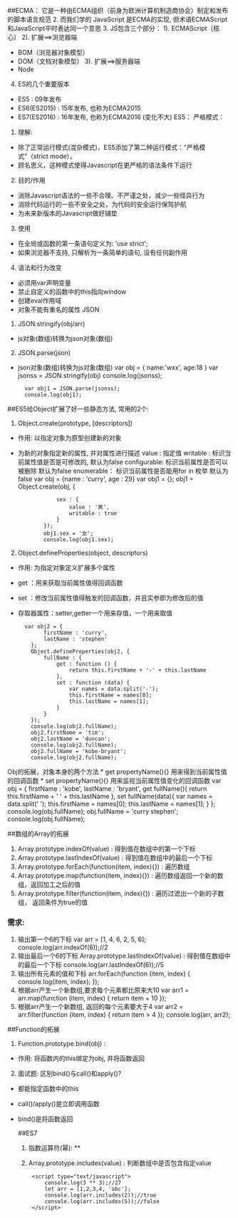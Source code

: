 ##ECMA：
它是一种由ECMA组织（前身为欧洲计算机制造商协会）制定和发布的脚本语言规范
2. 而我们学的 JavaScript 是ECMA的实现, 但术语ECMAScript和JavaScript平时表达同一个意思
3. JS包含三个部分：
 1). ECMAScript（核心）
 2). 扩展==>浏览器端
  * BOM（浏览器对象模型）
  * DOM（文档对象模型）
 3). 扩展==>服务器端
  * Node
4. ES的几个重要版本
 * ES5 : 09年发布
 * ES6(ES2015) : 15年发布, 也称为ECMA2015
 * ES7(ES2016) : 16年发布, 也称为ECMA2016  (变化不大)
ES5：
严格模式：
1. 理解:
  * 除了正常运行模式(混杂模式)，ES5添加了第二种运行模式："严格模式"（strict mode）。
  * 顾名思义，这种模式使得Javascript在更严格的语法条件下运行
2.  目的/作用
 * 消除Javascript语法的一些不合理、不严谨之处，减少一些怪异行为
 * 消除代码运行的一些不安全之处，为代码的安全运行保驾护航
 * 为未来新版本的Javascript做好铺垫
3. 使用
  * 在全局或函数的第一条语句定义为: 'use strict';
  * 如果浏览器不支持, 只解析为一条简单的语句, 没有任何副作用
4. 语法和行为改变
 * 必须用var声明变量
 * 禁止自定义的函数中的this指向window
 * 创建eval作用域
 * 对象不能有重名的属性
JSON
1. JSON.stringify(obj/arr)
  * js对象(数组)转换为json对象(数组)
2. JSON.parse(json)
  * json对象(数组)转换为js对象(数组)
		 var obj = {
		    name:'wxx',
		    age:18
		  }
		  var jsonss = JSON.stringify(obj)
		  console.log(jsonss);
		
		  var obj1 = JSON.parse(jsonss);
		  console.log(obj1);

##ES5给Object扩展了好一些静态方法, 常用的2个:
 1. Object.create(prototype, [descriptors])
  * 作用: 以指定对象为原型创建新的对象
  * 为新的对象指定新的属性, 并对属性进行描述
    value : 指定值
    writable : 标识当前属性值是否是可修改的, 默认为false
    configurable: 标识当前属性是否可以被删除 默认为false
    enumerable： 标识当前属性是否能用for in 枚举 默认为false
			var obj = {name : 'curry', age : 29}
			    var obj1 = {};
			    obj1 = Object.create(obj, {
			
			        sex : {
			            value : '男',
			            writable : true
			        }
			    });
			    obj1.sex = '女';
			    console.log(obj1.sex);

 2. Object.defineProperties(object, descriptors)
  * 作用: 为指定对象定义扩展多个属性
  * get ：用来获取当前属性值得回调函数
  * set ：修改当前属性值得触发的回调函数，并且实参即为修改后的值
  * 存取器属性：setter,getter一个用来存值，一个用来取值

	      var obj2 = {
		        firstName : 'curry',
		        lastName : 'stephen'
		    };
		    Object.defineProperties(obj2, {
		        fullName : {
		            get : function () {
		                return this.firstName + '-' + this.lastName
		            },
		            set : function (data) {
		                var names = data.split('-');
		                this.firstName = names[0];
		                this.lastName = names[1];
		            }
		        }
		    });
		    console.log(obj2.fullName);
		    obj2.firstName = 'tim';
		    obj2.lastName = 'duncan';
		    console.log(obj2.fullName);
		    obj2.fullName = 'kobe-bryant';
		    console.log(obj2.fullName);
Obj的拓展，对象本身的两个方法
    * get propertyName(){} 用来得到当前属性值的回调函数
    * set propertyName(){} 用来监视当前属性值变化的回调函数
	       var obj = {
	        firstName : 'kobe',
	        lastName : 'bryant',
	        get fullName(){
	            return this.firstName + ' ' + this.lastName
	        },
	        set fullName(data){
	            var names = data.split(' ');
	            this.firstName = names[0];
	            this.lastName = names[1];
	        }
		    };
		    console.log(obj.fullName);
		    obj.fullName = 'curry stephen';
		    console.log(obj.fullName);

##数组的Array的拓展
1. Array.prototype.indexOf(value) : 得到值在数组中的第一个下标
2. Array.prototype.lastIndexOf(value) : 得到值在数组中的最后一个下标
3. Array.prototype.forEach(function(item, index){}) : 遍历数组
4. Array.prototype.map(function(item, index){}) : 遍历数组返回一个新的数组，返回加工之后的值
5. Array.prototype.filter(function(item, index){}) : 遍历过滤出一个新的子数组， 返回条件为true的值
### 需求:
   1. 输出第一个6的下标
          var arr = [1, 4, 6, 2, 5, 6];
		  console.log(arr.indexOf(6));//2
   2. 输出最后一个6的下标
            Array.prototype.lastIndexOf(value) : 得到值在数组中的最后一个下标
		    console.log(arr.lastIndexOf(6));//5
   3. 输出所有元素的值和下标
          arr.forEach(function (item, index) {
		        console.log(item, index);
		    });
   4. 根据arr产生一个新数组,要求每个元素都比原来大10
           var arr1 = arr.map(function (item, index) {
		        return item + 10
		    });
   5. 根据arr产生一个新数组, 返回的每个元素要大于4
           var arr2 = arr.filter(function (item, index) {
		        return item > 4
		    });
		    console.log(arr, arr2);

		   
##Function的拓展
1. Function.prototype.bind(obj) :
  * 作用: 将函数内的this绑定为obj, 并将函数返回
2. 面试题: 区别bind()与call()和apply()?
  * 都能指定函数中的this
  * call()/apply()是立即调用函数
  * bind()是将函数返回
   
		 
     <script type="text/javascript">
	    function fun(age) {
	        this.name = 'kobe';
	        this.age = age;
	        console.log('dddddddddddddd');
	    }
	    var obj = {};
	    fun.bind(obj, 12)();
	    console.log(obj.name, obj.age);
##let	
1. 作用:
  * 与var类似, 用于声明一个变量
2. 特点:
  * 在块作用域内有效，如果不是let定义就要用闭包，用了这个就有自己的块作用域
		  let btns = document.getElementsByTagName('button');
		  for(let i = 0;i<btns.length;i++){
		  btns[i].onclick = function () {
		    alert(i);
		  }
		  }

  * 不能重复声明，不能定义同样的名字
  * 不会预处理, 不存在提升
		    //console.log(age);如果是之前就会undefined 这个直接报错
		    // age is not defined
		    let age = 12;
3. 应用:
  * 循环遍历加监听
  * 使用let取代var是趋势
##const关键字		
1. 作用:
  * 定义一个常量
2. 特点:
  * 不能修改
  * 其它特点同let
3. 应用:
  * 保存不用改变的数据

 		 const sex = '男';
    console.log(sex);
    //sex = '女';//不能修改
    console.log(sex);

##简化的对象写法
	* 省略同名的属性值
	* 省略方法的function
	* 例如:	 
**普通额写法：**
           let x = 1;
		   let y = 2;
	       let obj = {
	        x : x,
	        y : y,
	        getPoint : function () {
	            return this.x + this.y
	        }
	       };
**简化的写法：**
			  let point = {
			    x,
			    y,
			    setX (x) {this.x = x}
			  };

##三点运算符用途
1. rest(可变)参数
    * 用来取代arguments 但比arguments灵活,只能是最后部分形参参数
		   function add(...values) {
		    let sum = 0;
		    for(value of values) {
		      sum += value;
		    }
		    return sum;
		  }
2. 扩展运算符
			  let arr1 = [1,3,5];
			  let arr2 = [2,...arr1,6];
			  arr2.push(...arr1);
点点点的运用：
		let  arr = [2,3,4,5,6]
		let arr1=[1,...arr,6]
		console.log(arr1);//[1,2,3,4,5,6]

##模板字符串
  1. 模板字符串 : 简化字符串的拼接
    * 模板字符串必须用 `` 包含
    * 变化的部分使用${xxx}定义
    **对比：**
		    console.log('我叫:' + obj.name + ', 我的年龄是：' + obj.age);
		    console.log(`我叫:${obj.name}, 我的年龄是：${obj.age}`);

##变量的解构赋值
1. 理解:
  * 从对象或数组中提取数据, 并赋值给变量(多个)
2. 对象的解构赋值（）
  let {n, a} = {n:'tom', a:12}
		let obj = {name:'wxx', age:18}
 		 let {age}=obj
  		console.log(age);//可以直接调用 不用在用对象去点出来
3. 数组的解构赋值
  let [a,b] = [1, 'atguigu'];
		  let arr= ['abc',23,true]
		  let [a,b,c,d]=arr;
		  console.log(a, b, c, d);//abcd只是站位置，会依次输出 如果少后面就undefined
4. 用途
  * 给多个形参赋值
		   let obj = {name : 'kobe', age : 39};
		  function person(p) {
		    console.log(p.name, p.age);
		
		  }
		  person(obj) 

##箭头函数
作用: 定义匿名函数
* 基本语法:
  * 没有参数: () => console.log('xxxx')
		   let fun1 = ()=> console.log(1234)
		   fun1();
  * 一个参数: i => i+2
		   let fun2 = x => console.log(x+17)
		  fun2(80);
  * 大于一个参数: (i,j) => i+j
		  let fun3 = (x,y)=>console.log(x+y)
		  fun3(50,50)
					
		 //多个语句
		let fun5 = (x, y) => {
		  console.log(x, y);
		  return x + y;
		}
		console.log(fun5(35, 49));			

  * 函数体不用大括号: 默认返回结果
  * 函数体如果有多个语句, 需要用{}包围，若有需要返回的内容，需要手动返回
* 使用场景: 多用来定义回调函数

* 箭头函数的特点：
    1、简洁
    2、箭头函数没有自己的this，箭头函数的this不是调用的时候决定的，而是在定义的时候处在的对象就是它的this
    3、扩展理解： 箭头函数的this看外层的是否有函数，
        如果有，外层函数的this就是内部箭头函数的this，
        如果没有，则this是window。
**没有函数的情况**
		var btn1 = document.querySelector("#btn1")
		var btn2 = document.querySelector("#btn2")
		  btn1.onclick =()=> {
		   alert(this);
		  }//外层没有函数就是window
**有函数**
		let obj = {
		    name: '箭头函数',
		    getName: () => {
		      btn2.onclick = () => {
		        console.log(this);//要调用才能点击成功
		      }
		    }
		  }
		  obj.getName();


##形参的默认值
   * 形参的默认值----当不传入参数的时候默认使用形参里的默认值，就是咋用户没有传实参的时候，形参可以用形参的默认值
	
		    function Point(x=12, y=12) {
		        this.x = x;
		        this.y = y;
		    }
		    let point = new Point(25, 36);
		    console.log(point);
		    let p = new Point();
		    console.log(p);
		    let point1 = new Point(12, 35);
		    console.log(point1);

##Promise对象
1. 理解:
  * Promise对象: 代表了未来某个将要发生的事件(通常是一个异步操作)
  * 有了promise对象, 可以将异步操作以同步的流程表达出来, **避免了层层嵌套的回调函数**(俗称'回调地狱')，回调函数的错综浮渣
  * ES6的Promise是一个构造函数, 用来生成promise实例
2. 使用promise基本步骤(2步):
  * 创建promise对象
		    let promise = new Promise((resolve, reject) => {
		        //初始化promise状态为 pending
		      //执行异步操作
		      if(异步操作成功) {
		        resolve(value);//修改promise的状态为fullfilled
		      } else {
		        reject(errMsg);//修改promise的状态为rejected
		      }
		    })
  * 调用promise的then()
		    promise.then(function(
		      result => console.log(result),
		      errorMsg => alert(errorMsg)
		    ))
	3. promise对象的3个状态
	  * pending: 初始化状态，
	  * fullfilled: 成功状态
	  * rejected: 失败状态
	4. 应用:
	  * 使用promise实现超时处理
	  * 使用promise封装处理ajax请求
			    let request = new XMLHttpRequest();
			    request.onreadystatechange = function () {
			    }
			    request.responseType = 'json';
			    request.open("GET", url);
			    request.send();
	
 **例子**
	
		let promise = new Promise((resolve,reject)=>{
		  consle.log('111')
		  setTimeout(()=>{
		  console.log('333')
		  //异步执行完后，传入成功的函数
		 resolve（'hahaha'）；
		 //异步失败后给失败的回调函数传的参数
		  reject（'这是失败函数的参数'）
		  })
		console.log()		
		//下面都是接收上面的回调函数的
		promise
		  .then((data)=>{//接收上面的resolve传过来的函数
		     console.log(data,'成功了')//hahaha 成功了
		}，（error）=>{//接收上面reject传来的函数
		    console.log(error,'失败了')；
		})
		})
	

## Symbol：
      前言：ES5中对象的属性名都是字符串，容易造成重名，污染环境
      概念：ES6中的添加了一种原始数据类型symbol(已有的原始数据类型：String, Number, boolean, null, undefined, 对象)
      特点：
        1、Symbol属性对应的值是唯一的，解决命名冲突问题
        2、Symbol值不能与其他数据进行计算，包括同字符串拼串
        3、for in, for of遍历时不会遍历symbol属性。
        4、必须要用 obj[symbol] = 'hello';这样去创建
  使用：
    1、调用Symbol函数得到symbol值

		      let symbol = Symbol();
		      let obj = {};
		      obj[symbol] = 'hello';

   2、传参标识

		      let symbol = Symbol('one');
		      let symbol2 = Symbol('two');
		      console.log(symbol);// Symbol('one')
		      console.log(symbol2);// Symbol('two')
3、内置Symbol值
  * 除了定义自己使用的Symbol值以外，ES6还提供了11个内置的Symbol值，指向语言内部使用的方法。
  - Symbol.iterator
   * 对象的Symbol.iterator属性，指向该对象的默认遍历器方法(后边讲)
	   window.onload = function () {
	      let symbol = Symbol();
	      console.log(typeof symbol);
	      console.log(symbol);
	      
	      // 用作对象的属性(唯一)
	      let obj = {username: 'kobe', age: 39};
	      obj[symbol] = 'hello';
	      obj[symbol] = 'symbol';
	      console.log(obj);
	      for(let i in obj){
	        console.log(i);
	      }
	    }

##iterator
 概念： iterator是一种接口机制，为各种不同的数据结构提供统一的访问机制
 作用：
		1、为各种数据结构，提供一个统一的、简便的访问接口；
		2、使得数据结构的成员能够按某种次序排列
		3、ES6创造了一种新的遍历命令for...of循环，Iterator接口主要供for...of消费。
工作原理：
	  - 创建一个指针对象，指向数据结构的起始位置。
	  - 第一次调用next方法，指针自动指向数据结构的第一个成员
	  - 接下来不断调用next方法，指针会一直往后移动，直到指向最后一个成员
	  - 每调用next方法返回的是一个包含value和done的对象，{value: 当前成员的值,done: 布尔值}
	    * value表示当前成员的值，done对应的布尔值表示当前的数据的结构是否遍历结束。
	    * 当遍历**结束**的时候返回的value值是undefined，done值为false
	原生具备iterator接口的数据(可用for of遍历)
	  1、Array
	  2、arguments
	  3、set容器
	  4、map容器
	  5、String

例子：

	  window.onload = function () {
	        // 自定义iterator生成指针对象
	        function mockIterator(arr) {
	          let nextIndex = 0;
	          return {
	            next: function () {
	              return nextIndex<arr.length?{value: arr[nextIndex++], done: false}:{value: undefined, done: true}
	            }
	          }
	        }
	
	        let arr = [1,2,3,4,5];
	        let iteratorObj = mockIterator(arr);
	        console.log(iteratorObj.next());
	        console.log(iteratorObj.next());
	        console.log(iteratorObj.next());
	
	
##Generator函数
- 概念：
  1、ES6提供的解决异步编程的方案之一
  2、Generator函数是一个状态机，内部封装了不同状态的数据，
  3、用来生成遍历器对象
  4、可暂停函数(惰性求值), yield可暂停，next方法可启动。每次返回的是yield后的表达式结果
- 特点：
  1、function 与函数名之间有一个星号
  2、内部用yield表达式来定义不同的状态
  例如：
    function* generatorExample(){
      let result = yield 'hello';  // 状态值为hello
      yield 'generator'; // 状态值为generator
    }
  3、generator函数返回的是指针对象(接11章节里iterator)，而不会执行函数内部逻辑
  4、调用**next方法**函数内部逻辑开始执行，**遇到yield表达式停止**，返回
  {value: yield后的表达式结果/undefined, done: false/true}
  5、再次调用next方法会从上一次停止时的yield处开始，直到最后
  6、yield语句返回结果通常为undefined， 当调用next方法时传参内容会作为启动时yield语句的返回值。
		
	 // 对象的symbol.iterator属性  指向遍历器对象
	    //第一步定义函数，要用*号
	     function* generatorTest() {
	       //函数的定义，里面要执行的语句 yield是暂停
	       console.log('函数开始执行了')
	       yield 'hello';
	       console.log("函数暂停后再次启动")
	       yield  'generator';
	
	     }
	     //生成遍历器
	    let Gt = generatorTest();//将遍历器给Gt
	     console.log(Gt);//遍历器对象，打印看看什么样子
	     let res  = Gt.next();//第一句函数执行，然后遇到yield暂停，吧执行的值给res
	     console.log(res)//这时候{value:'hello',done:false}//这个值是hello，然后没有执行完
	
	    res = Gt.next();//开启遍历器，继续执行下一步，
	    console.log(res);
运行结果：
		函数执行了
	     Object{
	         done：false
	         value："hello"
	         
	         }
	     函数暂停后再次启动了
	     Object{
	         done：true
	         value："hello"
	         
	         }
对象的Symbol.iterator属性;
	    let myIterable = {};
	    myIterable[Symbol.iterator] = function* () {
	      yield 1;
	      yield 2;
	      yield 4;
	    };
	    for(let i of myIterable){
	      console.log(i);
	    }
	    let obj = [...myIterable];
	    console.log(obj);
	
	    console.log('-------------------------------');
    

案例练习
    
    * 需求：
    * 1、发送ajax请求获取新闻内容
    * 2、新闻内容获取成功后再次发送请求，获取对应的新闻评论内容
    * 3、新闻内容获取失败则不需要再次发送请求。
    * 
    * 
    function getNews(url) {
      $.get(url,function (data) {//这个url是下面那个第四步的url
        console.log(data);
        let commentsUrl = data.commentsUrl;//第五步，发送之后得到数据，就会得到名值段，拼串之后，
        let url = "http://localhost:3000"+commentsUrl;
        sx.next(url)//第六步，再把这个网址给next 然后把跳到sendXml的下一步

      })

    }

    let sx=sendXml();//第二步，创建generator函数的遍历器
    sx.next();//第三步，启动暂停函数，执行下面那个函数的第一句。

    function* sendXml() {  //第一步：写暂停函数
      let url = yield  getNews("http://localhost:3000/news?id=2'")//第四步，调用函数，吧网址传进ajax发送
      yield  getNews(url)//第七部，接收上面next的的参数，在发一次请求

    }

##async函数(源自ES2017)
  概念： 真正意义上去解决异步回调的问题，同步流程表达异步操作
  本质： Generator的语法糖
  语法：
	      async function foo(){
	        await 异步操作;
	        await 异步操作；
	      }
  特点：
	    1、不需要像Generator去调用next方法，遇到await等待，当前的异步操作完成就往下执行
	    2、返回的总是Promise对象，可以用then方法进行下一步操作
	    3、async取代Generator函数的星号*，await取代Generator的yield
	    4、语意上更为明确，使用简单，经临床验证，暂时没有任何副作用

	  async function sendXml(url) {
	    return new Promise((resolve, reject) => {
	      $.ajax({
	        url,
	        type: 'GET',
	        success: data =>  resolve(data),
	        error: error => reject(error)
	      })
	    })
	  }
	
	  async function getNews(url) {
	    let result = await sendXml(url);
	    let result2='http://localhost:3000'+result.commentsUrl
	    ]
	    sendXml(result2);
	    console.log(result, result2);
	  }
	  getNews('http://localhost:3000/news?id=2')


发送求情失败：
在reject里面要换成resolve 传一个flase 然后就在接收的地方判断一下是不是false，如果是就提示一下并且return
##class

1. 通过class定义类/实现类的继承
2. 在类中通过constructor定义构造方法
3. 通过new来创建类的实例
4. 通过extends来实现类的继承
5. 通过super调用父类的构造方法
6. 重写从父类中继承的一般方法


		<script type="text/javascript">
	    class Person {
	        //调用类的构造方法
	        constructor(name, age){
	            this.name = name;
	            this.age = age;
	
	        }
	        //定义一般的方法
	        showName(){
	            console.log(this.name, this.age);
	        }
	    }
	    let person = new Person('kobe', 39);
	    console.log(person, person.showName());
	
	    //定义一个子类
	    class StrPerson extends Person{
	        constructor(name, age, salary){
	            super(name, age);//调用父类的构造方法
	            this.salary = salary;
	        }
	        showName(){//在子类自身定义方法
	            console.log(this.name, this.age, this.salary);
	        }
	    }
	    let str = new StrPerson('weide', 38, 1000000000);
	    console.log(str);
	    str.showName();

##字符串拓展
1. includes(str) : 判断是否包含指定的字符串
2. startsWith(str) : 判断是否以指定字符串开头
3. endsWith(str) : 判断是否以指定字符串结尾
4. repeat(count) : 重复指定次数
		<script type="text/javascript">
		
		    let str = 'abcdefg';
		    console.log(str.includes('a'));//true
		    console.log(str.includes('h'));//false
		
		    //startsWith(str) : 判断是否以指定字符串开头
		    console.log(str.startsWith('a'));//true
		    console.log(str.startsWith('d'));//false
		    //endsWith(str) : 判断是否以指定字符串结尾
		    console.log(str.endsWith('g'));//true
		    console.log(str.endsWith('d'));//false
		    //repeat(count) : 重复指定次数a
		    console.log(str.repeat(5));
##数值的拓展
	1. 二进制与八进制数值表示法: 二进制用0b, 八进制用0o
	2. Number.isFinite(i) : 判断是否是有限大的数
	3. Number.isNaN(i) : 判断是否是NaN
	4. Number.isInteger(i) : 判断是否是整数
	5. Number.parseInt(str) : 将字符串转换为对应的数值
	6. Math.trunc(i) : 直接去除小数部分


	1. 二进制与八进制数值表示法: 二进制用0b, 八进制用0o
		    console.log(0b1010);//10
		    console.log(0o56);//46
	2.Number.isFinite(i) : 判断是否是有限大的数
		    console.log(Number.isFinite(NaN));//false
		    console.log(Number.isFinite(5));//true
	3.Number.isNaN(i) : 判断是否是NaN
		    console.log(Number.isNaN(NaN));//true
		    console.log(Number.isNaN(5));//falsse
		
	4.Number.isInteger(i) : 判断是否是整数
	
		    console.log(Number.isInteger(5.23));//false
		    console.log(Number.isInteger(5.0));//true
		    console.log(Number.isInteger(5));//true
		
	5.Number.parseInt(str) : 将字符串转换为对应的数值
	
		    console.log(Number.parseInt('123abc'));//123
		    console.log(Number.parseInt('a123abc'));//NaN
		
	6 . Math.trunc(i) : 直接去除小数部分
	
		 	    console.log(Math.trunc(13.123));//13



##数组的拓展
1. Array.from(v) : 将伪数组对象或可遍历对象转换为真数组
2. Array.of(v1, v2, v3) : 将一系列值转换成数组
3. find(function(value, index, arr){return true}) : 找出第一个满足条件返回true的元素
4. findIndex(function(value, index, arr){return true}) : 找出第一个满足条件返回true的元素下标
 1.Array.from(v) : 将伪数组对象或可遍历对象转换为真数组
		let bt = document.querySelectorAll("button")
		  console.log(bt)
		  Array.from(bt).forEach(function (item,index) {
		    console.log(item, index);
		
		  })
  2.. Array.of(v1, v2, v3) : 将一系列值转换成数组
		 let arr = Array.of(1,2,3)
		  console.log(arr);
  3..find(function(value, index, arr){return true}) : 找出第一个满足条件返回true的元素
		let arr1 = [1,3,5,2,6,7,3];
		  let result = arr1.find(function (item, index) {
		    return item >3
		  });
		  console.log(result);
   4.findIndex(function(value, index, arr){return true}) : 找出第一个满足条件返回true的元素下标
		  let result1 = arr1.findIndex(function (item, index) {
		    return item >3
		  });
		  console.log(result1);//2
##对象的拓展
 1. Object.is(v1, v2)
  * 判断2个数据是否完全相等
 2. Object.assign(target, source1, source2..)
  * 将源对象的属性复制到目标对象上
 3. 直接操作 __proto__ 属性
  let obj2 = {};
  obj2.__proto__ = obj1;

	1.判断两个数是否完全相等
	
		 	console.log(Object.is('abc', 'abc'));//true
		    console.log(NaN == NaN);//false
		    console.log(Object.is(NaN, NaN));//true
		
		    console.log(0 == -0);//true
		    console.log(Object.is(0, -0));//false
		
	2..//Object.assign(target, source1, source2..)
		    let obj = {name : 'kobe', age : 39, c: {d: 2}};
		    let obj1 = {};
		    Object.assign(obj1, obj);
		    console.log(obj1, obj1.name);
    3.. //直接操作 __proto__ 属性
    
		    let obj3 = {name : 'anverson', age : 41};
		    let obj4 = {};
		    obj4.__proto__ = obj3;//obj3是obj4的原型了
		    console.log(obj4, obj4.name, obj4.age);

##深度克隆
  1、数据类型：
    * 数据分为基本的数据类型(String, Number, boolean, Null, Undefined)和对象数据类型
    - 基本数据类型：
      特点： 存储的是该对象的实际数据
    - 对象数据类型：
      特点： 存储的是该对象在栈中引用，真实的数据存放在堆内存里
  2、复制数据
    - 基本数据类型存放的就是实际的数据，可直接复制
      let number2 = 2;
      let number1 = number2;
    - 克隆数据：对象/数组
      1、区别： 浅拷贝/深度拷贝
         判断： 拷贝是否产生了新的数据还是拷贝的是数据的引用
         知识点：对象数据存放的是对象在栈内存的引用，直接复制的是对象的引用
         let obj = {username: 'kobe'}
         let obj1 = obj; // obj1 复制了obj在栈内存的引用
      2、常用的拷贝技术
        1). arr.concat(): 数组浅拷贝
        2). arr.slice(): 数组浅拷贝
        3). JSON.parse(JSON.stringify(arr/obj)): 数组或对象深拷贝, 但不能处理函数数据
        4). 浅拷贝包含函数数据的对象/数组
        5). 深拷贝包含函数数据的对象/数组

例1：

	 基本数据类型存放的就是实际的数据，可直接复制
	  let number2 = 2;
	  let number1 = number2;
例2：

	  // 浅度复制
	  let obj = {username: 'kobe', age: 39, sex: {option1: '男', option2: '女'}};
	  let obj1 = obj;
	  console.log(obj1);
	  obj1.sex.option1 = '不男不女'; // 修改复制的对象会影响原对象
	  console.log(obj1, obj);
	
**深度克隆**
   要掌握技能1:
1.for in 遍历数组的时候遍历的是下标

	  let testArr = [1,2,3,4];
	  for(let i in testArr){
	    console.log(i); // 对应的下标索引
	  }
2.判断是函数还是对象

	    function getObjClass(obj) {
	    let result = Object.prototype.toString.call(obj).slice(8, -1);//这个是[object array],前面八个和后面一个都不要
	    if(result === 'Null'){
	      return 'Null';
	    }else if(result === 'Undefined'){
	      return 'Undefined';
	    }else {
	      return result;
	    }
	  }

深度克隆的实现

	  function deepClone(obj) {
	    let result, objClass = getObjClass(obj);
	    if(objClass === 'Object'){
	      result = {};
	    }else if(objClass === 'Array'){
	      result = [];
	    }else {
	      return obj; // 如果是其他数据类型不复制，直接将数据返回
	    }
	    // 遍历目标对象
	    for(let key in obj){
	      let value = obj[key];//既是数组的值也是对象的取值
	      if(getObjClass(value) === "Object" || 'Array'){
	        result[key] = deepClone(value);//递归，看看是不是还是对象或者数组
	      }else {
	        result[key] = obj[key];
	      }
	    }
	    return result;
	  }
	  
	  
	  let obj3 = {username: 'kobe',age: 39, sex: {option1: '男', option2: '女'}};
	  let obj4 = deepClone(obj3);
	  console.log(obj4);
	  obj4.sex.option1 = '不男不女'; // 修改复制后的对象不会影响原对象
	  console.log(obj4, obj3);

##Set和Map数据结构
1. Set容器 : 无序不可重复的多个value的集合体
  * Set()
  * Set(array)
  * add(value)
  * delete(value)
  * has(value)
  * clear()
  * size
2. Map容器 : 无序的 key不重复的多个key-value的集合体
  * Map()
  * Map(array)
  * set(key, value)//添加
  * get(key)
  * delete(key)
  * has(key)
  * clear()
  * size

例子1：

    let set = new Set([1,2,3,4,3,2,1,6]);=
    console.log(set);==>Set(5){1,2,3,4,6}

    set.add('abc');
    console.log(set, set.size);==>Set(6){1,2,3,4,6,"abc"}
    
    //delete(value)
    set.delete(2);
    console.log(set);==>Set(5){1,3,4,6,"abc"}

    //has(value)
    console.log(set.has(2));//false
    console.log(set.has(1));//true

    //clear()
    set.clear();
    console.log(set);==>Set（0）{}

例子2：

    let map = new Map([['abc', 12],[25, 'age']]);
    console.log(map);==>map(2){"abc"=>12,25=>"abc"}

    map.set('男', '性别');
    console.log(map);==>map(2){"abc"=>12,25=>"abc",'男'=>"性别"}

    console.log(map.get(25));//age

    //delete(key)
    map.delete('男');
    console.log(map);//map（0）{}

    console.log(map.has('男'));//false
    console.log(map.has('abc'));//true

    map.clear();
    console.log(map);//空的

##for(let value of target){}循环遍历
  1. 遍历数组
  2. 遍历Set
  3. 遍历Map
  4. 遍历字符串
  5. 遍历伪数组
body：

			<button>按钮1</button>
			<button>按钮2</button>
			<button>按钮3</button>
	

    <script type="text/javascript">
遍历数组：

      let arr = [1,2,3,4,5];
    for(let num of arr){
        console.log(num);
    }
遍历Set

	    let set = new Set([1,2,3,4,5]);
	    for(let num of set){
	        console.log(num);
	    }
遍历字符串

    let str = 'abcdefg';
    for(let num of str){
        console.log(num);
    }
遍历伪数组

    let btns = document.getElementsByTagName('button');
    for(let btn of btns){
        console.log(btn.innerHTML);
    }
</script>



##ES7
1. 指数运算符(幂): **
2. Array.prototype.includes(value) : 判断数组中是否包含指定value
		
		<script type="text/javascript">
		    console.log(3 ** 3);//27
		    let arr = [1,2,3,4, 'abc'];
		    console.log(arr.includes(2));//true
		    console.log(arr.includes(5));//false
		</script>